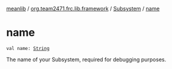 [meanlib](../../index.md) / [org.team2471.frc.lib.framework](../index.md) / [Subsystem](index.md) / [name](./name.md)

# name

`val name: `[`String`](https://kotlinlang.org/api/latest/jvm/stdlib/kotlin/-string/index.html)

The name of your Subsystem, required for debugging purposes.

